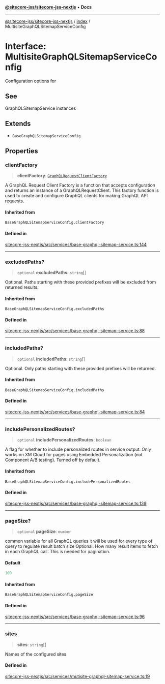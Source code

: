 [**@sitecore-jss/sitecore-jss-nextjs**](../../README.md) • **Docs**

***

[@sitecore-jss/sitecore-jss-nextjs](../../README.md) / [index](../README.md) / MultisiteGraphQLSitemapServiceConfig

# Interface: MultisiteGraphQLSitemapServiceConfig

Configuration options for

## See

GraphQLSitemapService instances

## Extends

- `BaseGraphQLSitemapServiceConfig`

## Properties

### clientFactory

> **clientFactory**: [`GraphQLRequestClientFactory`](../../graphql/type-aliases/GraphQLRequestClientFactory.md)

A GraphQL Request Client Factory is a function that accepts configuration and returns an instance of a GraphQLRequestClient.
This factory function is used to create and configure GraphQL clients for making GraphQL API requests.

#### Inherited from

`BaseGraphQLSitemapServiceConfig.clientFactory`

#### Defined in

[sitecore-jss-nextjs/src/services/base-graphql-sitemap-service.ts:144](https://github.com/Sitecore/jss/blob/dee092415f12bcdad68eb71976eb7c8871273c91/packages/sitecore-jss-nextjs/src/services/base-graphql-sitemap-service.ts#L144)

***

### excludedPaths?

> `optional` **excludedPaths**: `string`[]

Optional. Paths starting with these provided prefixes will be excluded from returned results.

#### Inherited from

`BaseGraphQLSitemapServiceConfig.excludedPaths`

#### Defined in

[sitecore-jss-nextjs/src/services/base-graphql-sitemap-service.ts:88](https://github.com/Sitecore/jss/blob/dee092415f12bcdad68eb71976eb7c8871273c91/packages/sitecore-jss-nextjs/src/services/base-graphql-sitemap-service.ts#L88)

***

### includedPaths?

> `optional` **includedPaths**: `string`[]

Optional. Only paths starting with these provided prefixes will be returned.

#### Inherited from

`BaseGraphQLSitemapServiceConfig.includedPaths`

#### Defined in

[sitecore-jss-nextjs/src/services/base-graphql-sitemap-service.ts:84](https://github.com/Sitecore/jss/blob/dee092415f12bcdad68eb71976eb7c8871273c91/packages/sitecore-jss-nextjs/src/services/base-graphql-sitemap-service.ts#L84)

***

### includePersonalizedRoutes?

> `optional` **includePersonalizedRoutes**: `boolean`

A flag for whether to include personalized routes in service output.
Only works on XM Cloud for pages using Embedded Personalization (not Component A/B testing).
Turned off by default.

#### Inherited from

`BaseGraphQLSitemapServiceConfig.includePersonalizedRoutes`

#### Defined in

[sitecore-jss-nextjs/src/services/base-graphql-sitemap-service.ts:139](https://github.com/Sitecore/jss/blob/dee092415f12bcdad68eb71976eb7c8871273c91/packages/sitecore-jss-nextjs/src/services/base-graphql-sitemap-service.ts#L139)

***

### pageSize?

> `optional` **pageSize**: `number`

common variable for all GraphQL queries
it will be used for every type of query to regulate result batch size
Optional. How many result items to fetch in each GraphQL call. This is needed for pagination.

#### Default

```ts
100
```

#### Inherited from

`BaseGraphQLSitemapServiceConfig.pageSize`

#### Defined in

[sitecore-jss-nextjs/src/services/base-graphql-sitemap-service.ts:96](https://github.com/Sitecore/jss/blob/dee092415f12bcdad68eb71976eb7c8871273c91/packages/sitecore-jss-nextjs/src/services/base-graphql-sitemap-service.ts#L96)

***

### sites

> **sites**: `string`[]

Names of the configured sites

#### Defined in

[sitecore-jss-nextjs/src/services/mutisite-graphql-sitemap-service.ts:19](https://github.com/Sitecore/jss/blob/dee092415f12bcdad68eb71976eb7c8871273c91/packages/sitecore-jss-nextjs/src/services/mutisite-graphql-sitemap-service.ts#L19)
